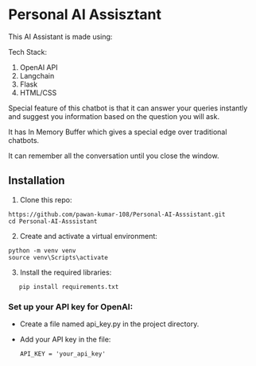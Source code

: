 # Personal AI Assisztant

This AI Assistant is made using:

 Tech Stack:
 1. OpenAI API
 2. Langchain
 3. Flask
 4. HTML/CSS

Special feature of this chatbot is that it can answer your queries instantly and suggest you information based on the question you will ask.

It has In Memory Buffer which gives a special edge over traditional chatbots.

It can remember all the conversation until you close the window. 

## Installation

1. Clone this repo:
```
https://github.com/pawan-kumar-108/Personal-AI-Asssistant.git
cd Personal-AI-Asssistant
```

2. Create and activate a virtual environment:
```
python -m venv venv
source venv\Scripts\activate

```

3. Install the required libraries:
 ```
    pip install requirements.txt
 ```

### Set up your API key for OpenAI:
- Create a file named api_key.py in the project directory.
- Add your API key in the file:

  ```
  API_KEY = 'your_api_key'
  ```





